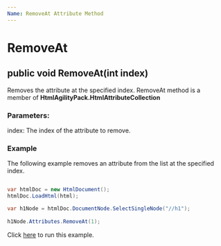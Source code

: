```yaml
---
Name: RemoveAt Attribute Method
---
```


# RemoveAt

## public void RemoveAt(int index)

Removes the attribute at the specified index. RemoveAt method is a member of **HtmlAgilityPack.HtmlAttributeCollection**

### Parameters:

index: The index of the attribute to remove.

### Example

The following example removes an attribute from the list at the specified index.

```csharp

var htmlDoc = new HtmlDocument();
htmlDoc.LoadHtml(html);

var h1Node = htmlDoc.DocumentNode.SelectSingleNode("//h1");
		
h1Node.Attributes.RemoveAt(1);

```

Click [here](https://dotnetfiddle.net/nlbCIQ) to run this example.
